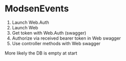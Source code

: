 # ModsenEvents

1) Launch Web.Auth
2) Launch Web
3) Get token with Web.Auth (swagger)
4) Authorize via received bearer token in Web swagger
5) Use controller methods with Web swagger

More likely the DB is empty at start
